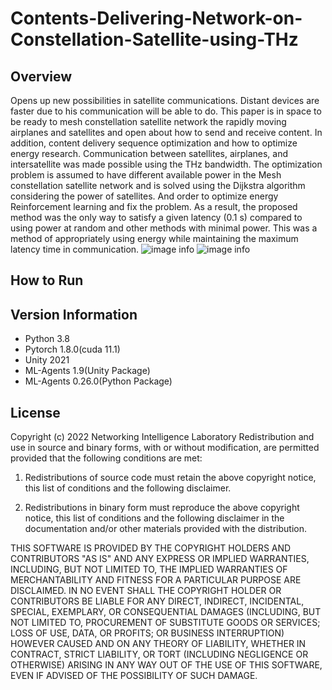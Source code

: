 # Contents-Delivering-Network-on-Constellation-Satellite-using-THz

## Overview
Opens up new possibilities in satellite communications. Distant devices are faster due to his communication will be able to do. This paper is in space to be ready to mesh constellation satellite network the rapidly moving airplanes and satellites and open about how to send and receive content. In addition, content delivery sequence optimization and how to optimize energy research. Communication between satellites, airplanes, and intersatellite was made possible using the THz bandwidth. The optimization problem is assumed to have different available power in the Mesh constellation satellite network and is solved using the Dijkstra algorithm considering the power of satellites. And order to optimize energy Reinforcement learning and fix the problem. As a result, the proposed method was the only way to satisfy a given latency (0.1 s) compared to using power at random and other methods with minimal power. This was a method of appropriately using energy while maintaining the maximum latency time in communication.
![image info](./systemmodel.png)
![image info](./curr.png)

## How to Run 


## Version Information 
- Python 3.8
- Pytorch 1.8.0(cuda 11.1)
- Unity 2021
- ML-Agents 1.9(Unity Package)
- ML-Agents 0.26.0(Python Package)

## License
Copyright (c) 2022 Networking Intelligence Laboratory
Redistribution and use in source and binary forms, with or without modification, are permitted provided that the following conditions are met:

1. Redistributions of source code must retain the above copyright notice, this list of conditions and the following disclaimer.

2. Redistributions in binary form must reproduce the above copyright notice, this list of conditions and the following disclaimer in the documentation and/or other materials provided with the distribution.

THIS SOFTWARE IS PROVIDED BY THE COPYRIGHT HOLDERS AND CONTRIBUTORS "AS IS" AND ANY EXPRESS OR IMPLIED WARRANTIES, INCLUDING, BUT NOT LIMITED TO, THE IMPLIED WARRANTIES OF MERCHANTABILITY AND FITNESS FOR A PARTICULAR PURPOSE ARE DISCLAIMED. IN NO EVENT SHALL THE COPYRIGHT HOLDER OR CONTRIBUTORS BE LIABLE FOR ANY DIRECT, INDIRECT, INCIDENTAL, SPECIAL, EXEMPLARY, OR CONSEQUENTIAL DAMAGES (INCLUDING, BUT NOT LIMITED TO, PROCUREMENT OF SUBSTITUTE GOODS OR SERVICES; LOSS OF USE, DATA, OR PROFITS; OR BUSINESS INTERRUPTION) HOWEVER CAUSED AND ON ANY THEORY OF LIABILITY, WHETHER IN CONTRACT, STRICT LIABILITY, OR TORT (INCLUDING NEGLIGENCE OR OTHERWISE) ARISING IN ANY WAY OUT OF THE USE OF THIS SOFTWARE, EVEN IF ADVISED OF THE POSSIBILITY OF SUCH DAMAGE.
